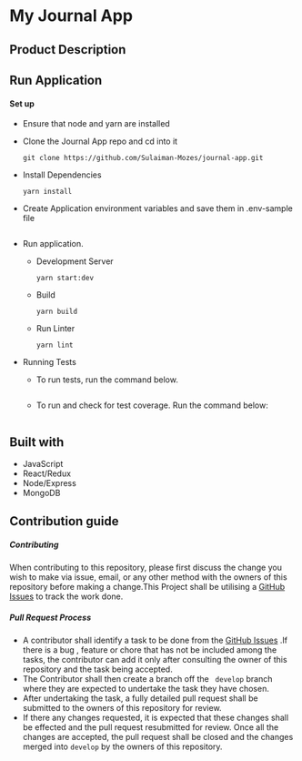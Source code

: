# My Journal App

## Product Description

## Run Application

#### Set up 

- Ensure that node and yarn are installed

- Clone the Journal App repo and cd into it
    ```
    git clone https://github.com/Sulaiman-Mozes/journal-app.git
    ```
- Install Dependencies
    ```
    yarn install
    ```

- Create Application environment variables and save them in .env-sample file
    ```
    ```

- Run application.
    - Development Server
        ```
        yarn start:dev
        ```
    - Build
        ```
        yarn build
        ```
    - Run Linter
        ```
        yarn lint
        ```

- Running Tests
     - To run tests, run the command below.
        ```
        ```
    - To run  and check for test coverage. Run the command below:
        ```
        ```
 

## Built with
- JavaScript
- React/Redux
- Node/Express
- MongoDB

## Contribution guide
##### Contributing
When contributing to this repository, please first discuss the change you wish to make via issue, email, or any other method with the owners of this repository before making a change.This Project shall be utilising a [GitHub Issues](https://github.com/Sulaiman-Mozes/journal-app/issues) to track  the work done.

 ##### Pull Request Process
- A contributor shall identify a task to be done from the [GitHub Issues](https://github.com/Sulaiman-Mozes/journal-app/issues) .If there is a bug , feature or chore that has not be included among the tasks, the contributor can add it only after consulting the owner of this repository and the task being accepted.
- The Contributor shall then create a branch off  the ` develop` branch where they are expected to undertake the task they have chosen.
- After  undertaking the task, a fully detailed pull request shall be submitted to the owners of this repository for review.
- If there any changes requested, it is expected that these changes shall be effected and the pull request resubmitted for review. Once all the changes are accepted, the pull request shall be closed and the changes merged into `develop` by the owners of this repository.
